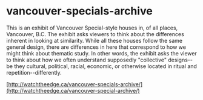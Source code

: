 # vancouver-specials-archive

This is an exhibit of Vancouver Special-style houses in, of all places, Vancouver, B.C. The exhibit asks viewers to think about the differences inherent in looking at similarity. While all these houses follow the same general design, there are differences in here that correspond to how we might think about thematic study. In other words, the exhibit asks the viewer to think about how we often understand supposedly "collective" designs--be they cultural, political, racial, economic, or otherwise located in ritual and repetition--differently.

[http://watchtheedge.ca/vancouver-specials-archive/](http://watchtheedge.ca/vancouver-special-archive/)
